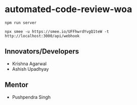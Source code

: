 # **automated-code-review-woa**

`npm run server`

`npx smee -u https://smee.io/UFFhwrdYvgQ1teW -t http://localhost:3000/api/webhook`

## **Innovators/Developers​**
- Krishna Agarwal  
- Ashish Upadhyay 

## **Mentor**
- Pushpendra Singh ​

